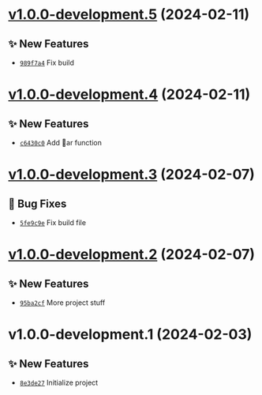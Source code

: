 # [v1.0.0-development.5](https://github.com/lengors/test-engine/compare/v1.0.0-development.4...v1.0.0-development.5) (2024-02-11)

## ✨ New Features
- [`989f7a4`](https://github.com/lengors/test-engine/commit/989f7a4)  Fix build

# [v1.0.0-development.4](https://github.com/lengors/test-engine/compare/v1.0.0-development.3...v1.0.0-development.4) (2024-02-11)

## ✨ New Features
- [`c6430c0`](https://github.com/lengors/test-engine/commit/c6430c0)  Add ar function

# [v1.0.0-development.3](https://github.com/lengors/test-engine/compare/v1.0.0-development.2...v1.0.0-development.3) (2024-02-07)

## 🐛 Bug Fixes
- [`5fe9c9e`](https://github.com/lengors/test-engine/commit/5fe9c9e)  Fix build file

# [v1.0.0-development.2](https://github.com/lengors/test-engine/compare/v1.0.0-development.1...v1.0.0-development.2) (2024-02-07)

## ✨ New Features
- [`95ba2cf`](https://github.com/lengors/test-engine/commit/95ba2cf)  More project stuff

# v1.0.0-development.1 (2024-02-03)

## ✨ New Features
- [`8e3de27`](https://github.com/lengors/test-engine/commit/8e3de27)  Initialize project
